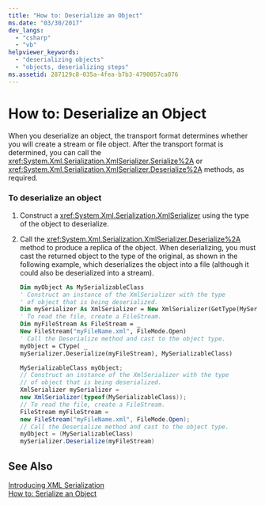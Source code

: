 ```yaml
---
title: "How to: Deserialize an Object"
ms.date: "03/30/2017"
dev_langs: 
  - "csharp"
  - "vb"
helpviewer_keywords: 
  - "deserializing objects"
  - "objects, deserializing steps"
ms.assetid: 287129c8-035a-4fea-b7b3-4790057ca076
---
```

# How to: Deserialize an Object
When you deserialize an object, the transport format determines whether you will create a stream or file object. After the transport format is determined, you can call the <xref:System.Xml.Serialization.XmlSerializer.Serialize%2A> or <xref:System.Xml.Serialization.XmlSerializer.Deserialize%2A> methods, as required.  
  
### To deserialize an object  
  
1. Construct a <xref:System.Xml.Serialization.XmlSerializer> using the type of the object to deserialize.  
  
2. Call the <xref:System.Xml.Serialization.XmlSerializer.Deserialize%2A> method to produce a replica of the object. When deserializing, you must cast the returned object to the type of the original, as shown in the following example, which deserializes the object into a file (although it could also be deserialized into a stream).  
  
   ```vb  
   Dim myObject As MySerializableClass  
   ' Construct an instance of the XmlSerializer with the type  
   ' of object that is being deserialized.  
   Dim mySerializer As XmlSerializer = New XmlSerializer(GetType(MySerializableClass))  
   ' To read the file, create a FileStream.  
   Dim myFileStream As FileStream = _  
   New FileStream("myFileName.xml", FileMode.Open)  
   ' Call the Deserialize method and cast to the object type.  
   myObject = CType( _  
   mySerializer.Deserialize(myFileStream), MySerializableClass)  
   ```  
  
   ```csharp  
   MySerializableClass myObject;  
   // Construct an instance of the XmlSerializer with the type  
   // of object that is being deserialized.  
   XmlSerializer mySerializer =   
   new XmlSerializer(typeof(MySerializableClass));  
   // To read the file, create a FileStream.  
   FileStream myFileStream =   
   new FileStream("myFileName.xml", FileMode.Open);  
   // Call the Deserialize method and cast to the object type.  
   myObject = (MySerializableClass)   
   mySerializer.Deserialize(myFileStream)  
   ```  
  
## See Also  
 [Introducing XML Serialization](../../../docs/standard/serialization/introducing-xml-serialization.md)  
 [How to: Serialize an Object](../../../docs/standard/serialization/how-to-serialize-an-object.md)
